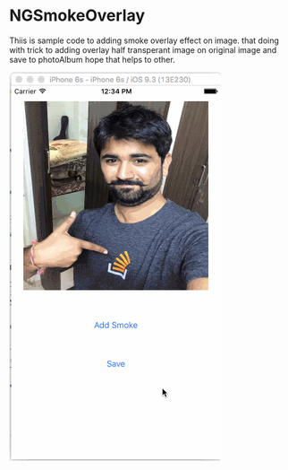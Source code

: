 # NGSmokeOverlay
Thiis is sample code to adding smoke overlay effect on image. that doing with trick to adding overlay half transperant image on original image and save to photoAlbum
hope that helps to other.

![ScreenShot](https://github.com/nitingohel/NGSmokeOverlay/blob/master/smoke.gif)
